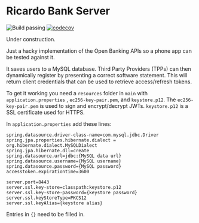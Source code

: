 # Ricardo Bank Server

![Build passing](https://circleci.com/gh/ricardoschullerSL/ricardo-bank-server.svg?style=shield&circle-token=:-circle-token)
[![codecov](https://codecov.io/gh/ricardoschullerSL/ricardo-bank-server/branch/master/graph/badge.svg)](https://codecov.io/gh/ricardoschullerSL/ricardo-bank-server)

Under construction.

Just a hacky implementation of the Open Banking APIs so a phone app can be tested against it.

It saves users to a MySQL database. Third Party Providers (TPPs) can then dynamically register by presenting a correct software statement.
This will return client credentials that can be used to retrieve access/refresh tokens.

To get it working you need a `resources` folder in `main` with `application.properties` , `ec256-key-pair.pem`, and `keystore.p12`.
The `ec256-key-pair.pem` is used to sign and encrypt/decrypt JWTs. 
`keystore.p12` is a SSL certificate used for HTTPS. 

In `application.properties` add these lines:

```
spring.datasource.driver-class-name=com.mysql.jdbc.Driver
spring.jpa.properties.hibernate.dialect = org.hibernate.dialect.MySQLDialect
spring.jpa.hibernate.dll=create
spring.datasource.url=jdbc:{MySQL data url}
spring.datasource.username={MySQL username}
spring.datasource.password={MySQL password}
accesstoken.expirationtime=3600

server.port=8443
server.ssl.key-store=classpath:keystore.p12
server.ssl.key-store-password={keystore password}
server.ssl.keyStoreType=PKCS12
server.ssl.keyAlias={keystore alias}
```

Entries in `{}` need to be filled in. 


